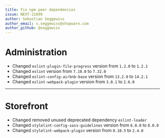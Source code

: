 ```yaml
---
title: Fix npm peer dependencies
issue: NEXT-21899
author: Sebastian Seggewiss
author_email: s.seggewiss@shopware.com
author_github: @seggewiss
---
```

# Administration
* Changed `eslint-plugin-file-progress` version from `1.2.0` to `1.2.1`
* Changed `eslint` version from `7.10.0` to `7.32.0`
* Changed `eslint-config-airbnb-base` version from `13.2.0` to `14.2.1`
* Changed `eslint-webpack-plugin` version from `3.0.1` to `2.6.0`
___
# Storefront
* Changed removed unused deprecated dependency `eslint-loader`
* Changed `stylelint-config-sass-guidelines` version from `6.0.0` to `8.0.0`
* Changed `stylelint-webpack-plugin` version from `0.10.5` to `2.4.0`
